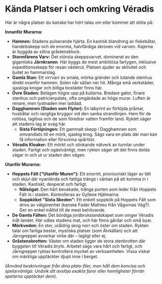 # Kända Platser i och omkring Véradis

Här är några platser du kanske har hört talas om eller kommer att stöta på:

**Innanför Murarna:**

- **Hamnen:** Stadens pulserande hjärta. En kaotisk blandning av fiskebåtar, handelsskepp och de enorma, halvfärdiga skroven vid varven. Kajerna är byggda av slitna gråstensblock.
- **Stormfärens Varv:** Det största skeppsvarvet, dominerat av den gigantiska **Järnkranen**. Här byggs de mest ambitiösa fartygen, inklusive expeditionsskepp för resan västerut. Platsen sjuder av aktivitet och ljudet av hammarslag.
- **Gamla Stan:** Ett virrvarr av smala, mörka gränder och lutande stenhus direkt ovanför hamnen. Solen når sällan ner hit. Många små verkstäder, sjaskiga krogar och billiga bostäder finns här.
- **Övre Staden:** Belägen högre upp på kullarna. Bredare gator, finare stenhus och patricierpalats, ofta omgärdade av höga murar. Luften är renare, men tystnaden mer laddad.
- **Dagghamnen (Staden som Flyter):** En labyrint av förtöjda pråmar, husbåtar och rangliga bryggor vid den sanka strandlinjen. Hem för de rotlösa, laglösa och de som föredrar vatten framför land. Ryktet säger att stadens lag är svag här.
  - **Sista Förtöjningen:** Ett gammalt skepp i Dagghamnen som omvandlats till en mörk, sjaskig krog. Sägs vara en plats där man kan få information eller försvinna spårlöst.
- **Véradis Kloaker:** Ett mörkt och stinkande nätverk av tunnlar under staden. Farligt och ogästvänligt, men rykten säger att det finns dolda vägar in och ut ur staden den vägen.

**Utanför Murarna:**

- **Hoppets Fält ("Utanför Muren"):** Ett enormt, provisoriskt läger av tält och skjul där nyanlända och fattiga trängs i väntan på att komma in i staden. Kaotiskt, desperat och farligt.
  - **Nålsögat:** Den hårt bevakade, trånga porten som leder från Hoppets Fält in i staden. Kontrolleras av Gyllene Hjälmarna.
  - **Soppköket "Sista Skeden":** Ett enkelt soppkök på Hoppets Fält som drivs av välgörenhet (kanske Fader Mathieu från Vågornas Väg?). Ger en enkel måltid till de mest behövande.
- **De Gamla Fälten:** Det bördiga jordbrukslandskapet som omger Véradis inåt landet. Här odlas stadens mat, och här finns gårdar och små byar.
- **Mörkveden:** En stor, uråldrig skog norr och öster om staden. Rykten talar om farliga bestar, mystiska platser (som Älvkällan) och att Järngreppet avverkar virke där – lagligt eller ej.
- **Gråstensbrotten:** Väster om staden ligger de stora stenbrotten där byggsten till Véradis bryts. Arbetet sägs vara hårt och farligt, och Järngreppet ryktas kontrollera mycket av verksamheten. Vissa viskar om märkliga upptäckter djupt inne i berget.

_(Använd beskrivningar från dina plats-filer, men håll dem koncisa och spelarvänliga. Undvik att avslöja exakta faror eller hemligheter förrän spelarna upptäcker dem)._
